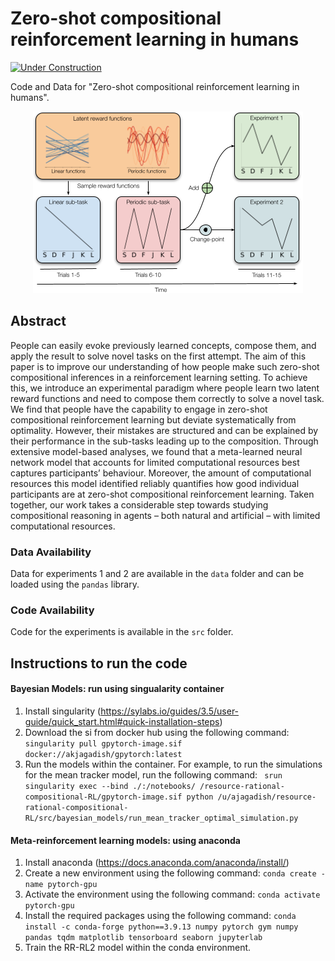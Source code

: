 # Zero-shot compositional reinforcement learning in humans

[![Under Construction](https://img.shields.io/badge/status-under%20construction-yellow)](https://shields.io/)

Code and Data for "Zero-shot compositional reinforcement learning in humans".

<p align="center">
  <img src="figures/Experiment.png" />
</p>

## Abstract
People can easily evoke previously learned concepts, compose them, and apply the result to solve novel tasks on the first attempt. The aim of this paper is to improve our understanding of how people make such zero-shot compositional inferences in a reinforcement learning setting. To achieve this, we introduce an experimental paradigm where people learn two latent reward functions and need to compose them correctly to solve a novel task. We find that people have the capability to engage in zero-shot compositional reinforcement learning but deviate systematically from optimality. However, their mistakes are structured and can be explained by their performance in the sub-tasks leading up to the composition. Through extensive model-based analyses, we found that a meta-learned neural network model that accounts for limited computational resources best captures participants’ behaviour. Moreover, the amount of computational resources this model identified reliably quantifies how good individual participants are at zero-shot compositional reinforcement learning. Taken together, our work takes a considerable step towards studying compositional reasoning in agents – both natural and artificial – with limited computational resources.

### Data Availability
Data for experiments 1 and 2 are available in the `data` folder and can be loaded using the `pandas` library. 

### Code Availability
Code for the experiments is available in the `src` folder. 
<!-- `requirements.txt` contains the required python packages to run the code. -->

<!-- ## Requirements -->

## Instructions to run the code

#### Bayesian Models: run using singualarity container
1. Install singularity (https://sylabs.io/guides/3.5/user-guide/quick_start.html#quick-installation-steps)
2. Download the si from docker hub using the following command:
```singularity pull gpytorch-image.sif docker://akjagadish/gpytorch:latest```
3. Run the models within the container. For example, to run the simulations for the mean tracker model, run the following command:
``` srun singularity exec --bind ./:/notebooks/ /resource-rational-compositional-RL/gpytorch-image.sif python /u/ajagadish/resource-rational-compositional-RL/src/bayesian_models/run_mean_tracker_optimal_simulation.py```

#### Meta-reinforcement learning models: using anaconda
1. Install anaconda (https://docs.anaconda.com/anaconda/install/)
2. Create a new environment using the following command:
```conda create -name pytorch-gpu ```
3. Activate the environment using the following command:
```conda activate pytorch-gpu```
4. Install the required packages using the following command:
```conda install -c conda-forge python==3.9.13 numpy pytorch gym numpy pandas tqdm matplotlib tensorboard seaborn jupyterlab```
5. Train the RR-RL2 model within the conda environment.
```python3 traina2c.py --c ${SLURM_ARRAY_TASK_ID} --prior svdo --env-name jagadish2022curriculum-v0 --no-cuda --runs 1 --entropy-loss --c-scale 10
```